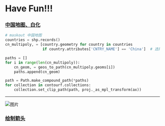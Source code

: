 # Have Fun!!!
### [中国地图、白化](https://github.com/fhhan/eg/blob/master/cartopy_makeout.py)
```python
# maskout 中国地图
countries = shp.records()
cn_multipoly, = [country.geometry for country in countries
                 if country.attributes['CNTRY_NAME'] == 'China']  # 选择地图属性下'NAME'属性里名字是'China'的一条多边形

paths = []
for i in range(len(cn_multipoly)):
    cn_geom, = geos_to_path(cn_multipoly.geoms[i])
    paths.append(cn_geom)

path = Path.make_compound_path(*paths)
for collection in contourf.collections:
    collection.set_clip_path(path, proj._as_mpl_transform(ax))
 ```   

---
![图片](https://github.com/fhhan/eg/blob/master/China🇨🇳.png)

### [绘制箭头](https://github.com/fhhan/eg/blob/master/my_quiver.py)
